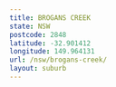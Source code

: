 ```yaml
---
title: BROGANS CREEK
state: NSW
postcode: 2848
latitude: -32.901412
longitude: 149.964131
url: /nsw/brogans-creek/
layout: suburb
---
```

